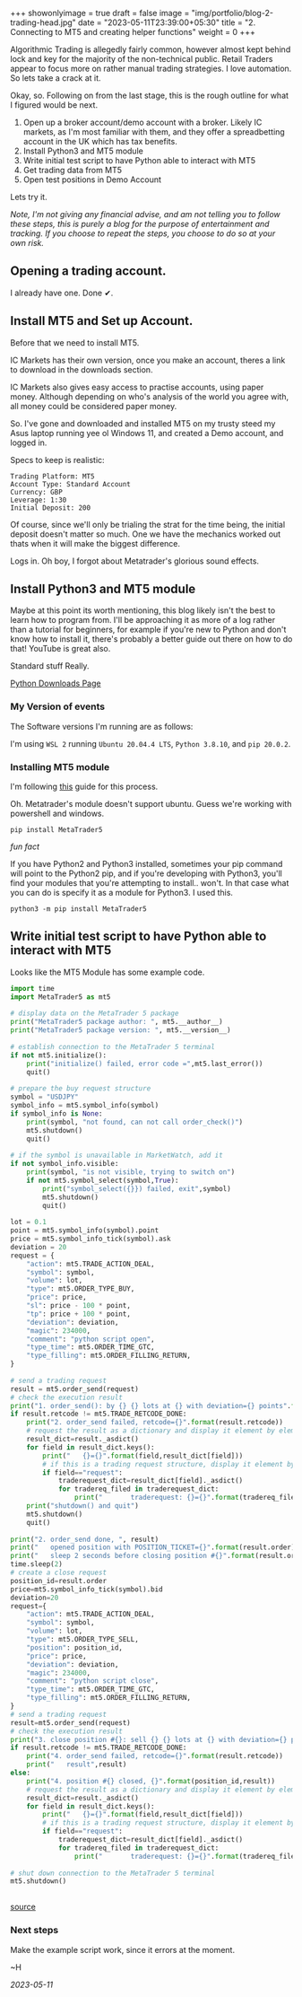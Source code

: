 +++
showonlyimage = true
draft = false
image = "img/portfolio/blog-2-trading-head.jpg"
date = "2023-05-11T23:39:00+05:30"
title = "2. Connecting to MT5 and creating helper functions"
weight = 0
+++

Algorithmic Trading is allegedly fairly common, however almost kept behind lock and key for the majority of the non-technical public. Retail Traders appear to focus more on rather manual trading strategies. I love automation. So lets take a crack at it.
<!--more-->

Okay, so. Following on from the last stage, this is the rough outline for what I figured would be next.

1. Open up a broker account/demo account with a broker. Likely IC markets, as I'm most familiar with them, and they offer a spreadbetting account in the UK which has tax benefits.
2. Install Python3 and MT5 module
3. Write initial test script to have Python able to interact with MT5
4. Get trading data from MT5
5. Open test positions in Demo Account

Lets try it.

*Note, I'm not giving any financial advise, and am not telling you to follow these steps, this is purely a blog for the purpose of entertainment and tracking. If you choose to repeat the steps, you choose to do so at your own risk.*

## Opening a trading account.

I already have one.
Done ✔.

## Install MT5 and Set up Account.

Before that we need to install MT5.

IC Markets has their own version, once you make an account, theres a link to download in the downloads section.

IC Markets also gives easy access to practise accounts, using paper money. Although depending on who's analysis of the world you agree with, all money could be considered paper money.

So. I've gone and downloaded and installed MT5 on my trusty steed my Asus laptop running yee ol Windows 11, and created a Demo account, and logged in.

Specs to keep is realistic:
```
Trading Platform: MT5
Account Type: Standard Account
Currency: GBP
Leverage: 1:30
Initial Deposit: 200
```

Of course, since we'll only be trialing the strat for the time being, the initial deposit doesn't matter so much. One we have the mechanics worked out thats when it will make the biggest difference.

Logs in. Oh boy, I forgot about Metatrader's glorious sound effects.

## Install Python3 and MT5 module

Maybe at this point its worth mentioning, this blog likely isn't the best to learn how to program from. I'll be approaching it as more of a log rather than a tutorial for beginners, for example if you're new to Python and don't know how to install it, there's probably a better guide out there on how to do that! YouTube is great also.

Standard stuff Really.

[Python Downloads Page](https://www.python.org/downloads/)

### My Version of events

The Software versions I'm running are as follows:

I'm using `WSL 2` running `Ubuntu 20.04.4 LTS`, `Python 3.8.10`, and `pip 20.0.2`.

### Installing MT5 module

I'm following [this](https://www.youtube.com/watch?v=zu2q28h9Uvc) guide for this process.

Oh. Metatrader's module doesn't support ubuntu. Guess we're working with powershell and windows.

`pip install MetaTrader5`

*fun fact*

If you have Python2 and Python3 installed, sometimes your pip command will point to the Python2 pip, and if you're developing with Python3, you'll find your modules that you're attempting to install.. won't. In that case what you can do is specify it as a module for Python3. I used this.

`python3 -m pip install MetaTrader5`

## Write initial test script to have Python able to interact with MT5

Looks like the MT5 Module has some example code.

```python
import time
import MetaTrader5 as mt5
 
# display data on the MetaTrader 5 package
print("MetaTrader5 package author: ", mt5.__author__)
print("MetaTrader5 package version: ", mt5.__version__)
 
# establish connection to the MetaTrader 5 terminal
if not mt5.initialize():
    print("initialize() failed, error code =",mt5.last_error())
    quit()
 
# prepare the buy request structure
symbol = "USDJPY"
symbol_info = mt5.symbol_info(symbol)
if symbol_info is None:
    print(symbol, "not found, can not call order_check()")
    mt5.shutdown()
    quit()
 
# if the symbol is unavailable in MarketWatch, add it
if not symbol_info.visible:
    print(symbol, "is not visible, trying to switch on")
    if not mt5.symbol_select(symbol,True):
        print("symbol_select({}}) failed, exit",symbol)
        mt5.shutdown()
        quit()
 
lot = 0.1
point = mt5.symbol_info(symbol).point
price = mt5.symbol_info_tick(symbol).ask
deviation = 20
request = {
    "action": mt5.TRADE_ACTION_DEAL,
    "symbol": symbol,
    "volume": lot,
    "type": mt5.ORDER_TYPE_BUY,
    "price": price,
    "sl": price - 100 * point,
    "tp": price + 100 * point,
    "deviation": deviation,
    "magic": 234000,
    "comment": "python script open",
    "type_time": mt5.ORDER_TIME_GTC,
    "type_filling": mt5.ORDER_FILLING_RETURN,
}
 
# send a trading request
result = mt5.order_send(request)
# check the execution result
print("1. order_send(): by {} {} lots at {} with deviation={} points".format(symbol,lot,price,deviation));
if result.retcode != mt5.TRADE_RETCODE_DONE:
    print("2. order_send failed, retcode={}".format(result.retcode))
    # request the result as a dictionary and display it element by element
    result_dict=result._asdict()
    for field in result_dict.keys():
        print("   {}={}".format(field,result_dict[field]))
        # if this is a trading request structure, display it element by element as well
        if field=="request":
            traderequest_dict=result_dict[field]._asdict()
            for tradereq_filed in traderequest_dict:
                print("       traderequest: {}={}".format(tradereq_filed,traderequest_dict[tradereq_filed]))
    print("shutdown() and quit")
    mt5.shutdown()
    quit()
 
print("2. order_send done, ", result)
print("   opened position with POSITION_TICKET={}".format(result.order))
print("   sleep 2 seconds before closing position #{}".format(result.order))
time.sleep(2)
# create a close request
position_id=result.order
price=mt5.symbol_info_tick(symbol).bid
deviation=20
request={
    "action": mt5.TRADE_ACTION_DEAL,
    "symbol": symbol,
    "volume": lot,
    "type": mt5.ORDER_TYPE_SELL,
    "position": position_id,
    "price": price,
    "deviation": deviation,
    "magic": 234000,
    "comment": "python script close",
    "type_time": mt5.ORDER_TIME_GTC,
    "type_filling": mt5.ORDER_FILLING_RETURN,
}
# send a trading request
result=mt5.order_send(request)
# check the execution result
print("3. close position #{}: sell {} {} lots at {} with deviation={} points".format(position_id,symbol,lot,price,deviation));
if result.retcode != mt5.TRADE_RETCODE_DONE:
    print("4. order_send failed, retcode={}".format(result.retcode))
    print("   result",result)
else:
    print("4. position #{} closed, {}".format(position_id,result))
    # request the result as a dictionary and display it element by element
    result_dict=result._asdict()
    for field in result_dict.keys():
        print("   {}={}".format(field,result_dict[field]))
        # if this is a trading request structure, display it element by element as well
        if field=="request":
            traderequest_dict=result_dict[field]._asdict()
            for tradereq_filed in traderequest_dict:
                print("       traderequest: {}={}".format(tradereq_filed,traderequest_dict[tradereq_filed]))
 
# shut down connection to the MetaTrader 5 terminal
mt5.shutdown()
 
```
[source](https://www.mql5.com/en/docs/python_metatrader5/mt5ordersend_py)

### Next steps

Make the example script work, since it errors at the moment.

~H 

_2023-05-11_
